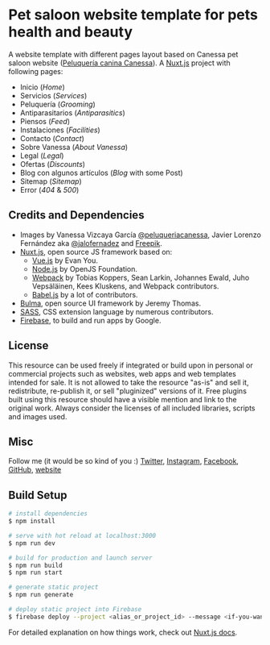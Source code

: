 # Pet saloon website template for pets health and beauty

A website template with different pages layout based on Canessa pet saloon website ([Peluquería canina Canessa](https://peluqueriacanessa.com)). A [Nuxt.js](https://nuxtjs.org) project with following pages:

- Inicio (*Home*)
- Servicios (*Services*)
- Peluquería (*Grooming*)
- Antiparasitarios (*Antiparasitics*)
- Piensos (*Feed*)
- Instalaciones (*Facilities*)
- Contacto (*Contact*)
- Sobre Vanessa (*About Vanessa*)
- Legal (*Legal*)
- Ofertas (*Discounts*)
- Blog con algunos artículos (*Blog* with some Post)
- Sitemap (*Sitemap*)
- Error (*404* & *500*)

## Credits and Dependencies

- Images by Vanessa Vizcaya García [@peluqueriacanessa](https://www.instagram.com/peluqueriacanessa), Javier Lorenzo Fernández aka [@jalofernadez](https://jalofernandez.com) and [Freepik](https://www.freepik.es).
- [Nuxt.js](https://nuxtjs.org), open source JS framework based on:
  - [Vue.js](https://vuejs.org) by Evan You.
  - [Node.js](https://nodejs.org) by OpenJS Foundation.
  - [Webpack](https://webpack.js.org) by Tobias Koppers, Sean Larkin, Johannes Ewald, Juho Vepsäläinen, Kees Kluskens, and Webpack contributors.
  - [Babel.js](https://babeljs.io) by a lot of contributors.
- [Bulma](https://bulma.io), open source UI framework by Jeremy Thomas.
- [SASS](https://sass-lang.com), CSS extension language by numerous contributors.
- [Firebase](https://firebase.google.com/), to build and run apps by Google.

## License

This resource can be used freely if integrated or build upon in personal or commercial projects such as websites, web apps and web templates intended for sale. It is not allowed to take the resource "as-is" and sell it, redistribute, re-publish it, or sell "pluginized" versions of it. Free plugins built using this resource should have a visible mention and link to the original work. Always consider the licenses of all included libraries, scripts and images used.

## Misc 

Follow me (it would be so kind of you :) [Twitter](http://www.twitter.com/jalofernandez), [Instagram](https://www.instagram.com/jalofernandez/), [Facebook](http://www.facebook.com/jalofernandez), [GitHub](https://github.com/jalofernandez), [website](https://jalofernandez.com)

## Build Setup

```bash
# install dependencies
$ npm install

# serve with hot reload at localhost:3000
$ npm run dev

# build for production and launch server
$ npm run build
$ npm run start

# generate static project
$ npm run generate

# deploy static project into Firebase
$ firebase deploy --project <alias_or_project_id> --message <if-you-want-a-msg>
```

For detailed explanation on how things work, check out [Nuxt.js docs](https://nuxtjs.org).
